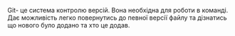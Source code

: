 Git- це система контролю версій. Вона необхідна для роботи в команді. Дає можливість легко повернутись до певної версії файлу та дізнатись що нового було додано та хто це додав.
